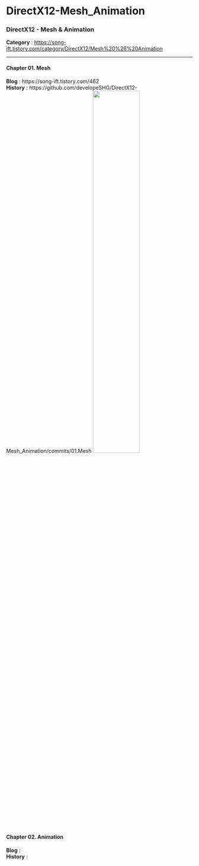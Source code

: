 # DirectX12-Mesh_Animation
<h3>DirectX12 - Mesh &amp; Animation</h3>

<b>Category</b> : https://song-ift.tistory.com/category/DirectX12/Mesh%20%26%20Animation

<hr size="5">

<h4>Chapter 01. Mesh</h4>
<b>Blog</b> : https://song-ift.tistory.com/462
<br><b>History</b> : https://github.com/developeSHG/DirectX12-Mesh_Animation/commits/01.Mesh
<img width="50%" src="https://user-images.githubusercontent.com/79896868/254642323-0b9be999-1391-45e7-aef5-557972d3cc58.png"/>

<br><h4>Chapter 02. Animation</h4>
<b>Blog</b> : 
<br><b>History</b> : 
